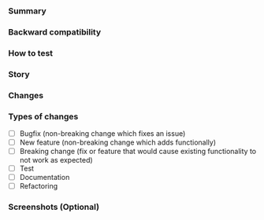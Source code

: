 ### Summary
<!--요약-->

### Backward compatibility
<!--이 기능을 사용하고 있는 엔드포인트들의 하위호환성을 확인해주세요. 프론트엔드, 외부 서비스, 내부 MSA 서버 등의 호환성을 모두 고려합니다.-->

### How to test
<!--어떻게 테스트하는지 혹은 어떻게 테스트할 건지 적어주세요.-->

### Story
<!--무엇에 대한 것인지-->

### Changes
<!--어떤 부분이 바뀌었는 지-->

### Types of changes
<!--[ ]안에 빈칸 대신 x를 입력해서 PR 종류를 체크해주세요. -->
- [ ] Bugfix (non-breaking change which fixes an issue)
- [ ] New feature (non-breaking change which adds functionally)
- [ ] Breaking change (fix or feature that would cause existing functionality to not work as expected)
- [ ] Test
- [ ] Documentation
- [ ] Refactoring

### Screenshots (Optional)

